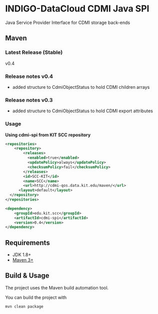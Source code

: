 # INDIGO-DataCloud CDMI Java SPI
Java Service Provider Interface for CDMI storage back-ends

## Maven
### Latest Release (Stable)
v0.4

### Release notes v0.4
- added structure to CdmiObjectStatus to hold CDMI children arrays

### Release notes v0.3
- added structure to CdmiObjectStatus to hold CDMI export attributes

### Usage

**Using cdmi-spi from KIT SCC repository**
```xml
<repositories>
	<repository>
		<releases>
		  <enabled>true</enabled>
		  <updatePolicy>always</updatePolicy>
		  <checksumPolicy>fail</checksumPolicy>
		</releases>
		<id>SCC-KIT</id>
		<name>SCC</name>
		<url>http://cdmi-qos.data.kit.edu/maven/</url>
	  <layout>default</layout>
  </repository>
</repositories>
```

```xml
<dependency>
	<groupId>edu.kit.scc</groupId>
	<artifactId>cdmi-spi</artifactId>
	<version>0.4</version>
</dependency>
```

## Requirements

* JDK 1.8+
* [Maven 3+](https://maven.apache.org/)

## Build & Usage
The project uses the Maven build automation tool.

You can build the project with
```
mvn clean package
```
